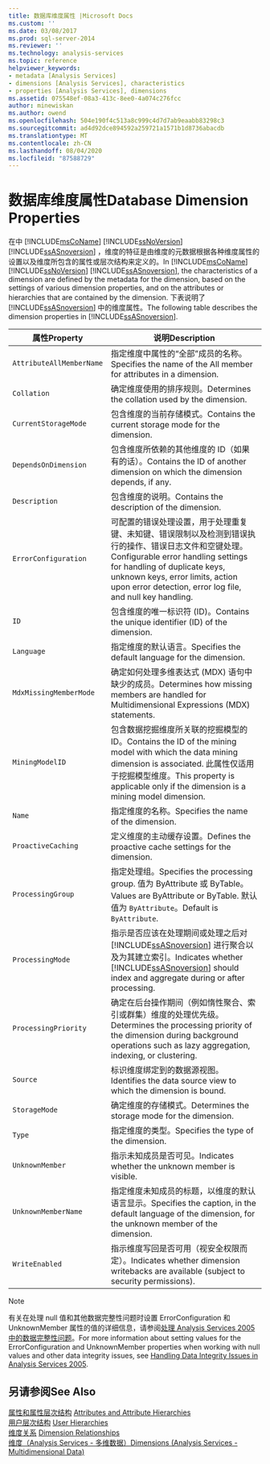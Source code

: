 ```yaml
---
title: 数据库维度属性 |Microsoft Docs
ms.custom: ''
ms.date: 03/08/2017
ms.prod: sql-server-2014
ms.reviewer: ''
ms.technology: analysis-services
ms.topic: reference
helpviewer_keywords:
- metadata [Analysis Services]
- dimensions [Analysis Services], characteristics
- properties [Analysis Services], dimensions
ms.assetid: 075548ef-08a3-413c-8ee0-4a074c276fcc
author: minewiskan
ms.author: owend
ms.openlocfilehash: 504e190f4c513a8c999c4d7d7ab9eaabb83298c3
ms.sourcegitcommit: ad4d92dce894592a259721a1571b1d8736abacdb
ms.translationtype: MT
ms.contentlocale: zh-CN
ms.lasthandoff: 08/04/2020
ms.locfileid: "87588729"
---
```

# <a name="database-dimension-properties"></a><span data-ttu-id="3b6da-102">数据库维度属性</span><span class="sxs-lookup"><span data-stu-id="3b6da-102">Database Dimension Properties</span></span>
  <span data-ttu-id="3b6da-103">在中 [!INCLUDE[msCoName](../../includes/msconame-md.md)] [!INCLUDE[ssNoVersion](../../includes/ssnoversion-md.md)] [!INCLUDE[ssASnoversion](../../includes/ssasnoversion-md.md)] ，维度的特征是由维度的元数据根据各种维度属性的设置以及维度所包含的属性或层次结构来定义的。</span><span class="sxs-lookup"><span data-stu-id="3b6da-103">In [!INCLUDE[msCoName](../../includes/msconame-md.md)] [!INCLUDE[ssNoVersion](../../includes/ssnoversion-md.md)] [!INCLUDE[ssASnoversion](../../includes/ssasnoversion-md.md)], the characteristics of a dimension are defined by the metadata for the dimension, based on the settings of various dimension properties, and on the attributes or hierarchies that are contained by the dimension.</span></span> <span data-ttu-id="3b6da-104">下表说明了 [!INCLUDE[ssASnoversion](../../includes/ssasnoversion-md.md)] 中的维度属性。</span><span class="sxs-lookup"><span data-stu-id="3b6da-104">The following table describes the dimension properties in [!INCLUDE[ssASnoversion](../../includes/ssasnoversion-md.md)].</span></span>  
  
|<span data-ttu-id="3b6da-105">属性</span><span class="sxs-lookup"><span data-stu-id="3b6da-105">Property</span></span>|<span data-ttu-id="3b6da-106">说明</span><span class="sxs-lookup"><span data-stu-id="3b6da-106">Description</span></span>|  
|--------------|-----------------|  
|`AttributeAllMemberName`|<span data-ttu-id="3b6da-107">指定维度中属性的“全部”成员的名称。</span><span class="sxs-lookup"><span data-stu-id="3b6da-107">Specifies the name of the All member for attributes in a dimension.</span></span>|  
|`Collation`|<span data-ttu-id="3b6da-108">确定维度使用的排序规则。</span><span class="sxs-lookup"><span data-stu-id="3b6da-108">Determines the collation used by the dimension.</span></span>|  
|`CurrentStorageMode`|<span data-ttu-id="3b6da-109">包含维度的当前存储模式。</span><span class="sxs-lookup"><span data-stu-id="3b6da-109">Contains the current storage mode for the dimension.</span></span>|  
|`DependsOnDimension`|<span data-ttu-id="3b6da-110">包含维度所依赖的其他维度的 ID（如果有的话）。</span><span class="sxs-lookup"><span data-stu-id="3b6da-110">Contains the ID of another dimension on which the dimension depends, if any.</span></span>|  
|`Description`|<span data-ttu-id="3b6da-111">包含维度的说明。</span><span class="sxs-lookup"><span data-stu-id="3b6da-111">Contains the description of the dimension.</span></span>|  
|`ErrorConfiguration`|<span data-ttu-id="3b6da-112">可配置的错误处理设置，用于处理重复键、未知键、错误限制以及检测到错误执行的操作、错误日志文件和空键处理。</span><span class="sxs-lookup"><span data-stu-id="3b6da-112">Configurable error handling settings for handling of duplicate keys, unknown keys, error limits, action upon error detection, error log file, and null key handling.</span></span>|  
|`ID`|<span data-ttu-id="3b6da-113">包含维度的唯一标识符 (ID)。</span><span class="sxs-lookup"><span data-stu-id="3b6da-113">Contains the unique identifier (ID) of the dimension.</span></span>|  
|`Language`|<span data-ttu-id="3b6da-114">指定维度的默认语言。</span><span class="sxs-lookup"><span data-stu-id="3b6da-114">Specifies the default language for the dimension.</span></span>|  
|`MdxMissingMemberMode`|<span data-ttu-id="3b6da-115">确定如何处理多维表达式 (MDX) 语句中缺少的成员。</span><span class="sxs-lookup"><span data-stu-id="3b6da-115">Determines how missing members are handled for Multidimensional Expressions (MDX) statements.</span></span>|  
|`MiningModelID`|<span data-ttu-id="3b6da-116">包含数据挖掘维度所关联的挖掘模型的 ID。</span><span class="sxs-lookup"><span data-stu-id="3b6da-116">Contains the ID of the mining model with which the data mining dimension is associated.</span></span> <span data-ttu-id="3b6da-117">此属性仅适用于挖掘模型维度。</span><span class="sxs-lookup"><span data-stu-id="3b6da-117">This property is applicable only if the dimension is a mining model dimension.</span></span>|  
|`Name`|<span data-ttu-id="3b6da-118">指定维度的名称。</span><span class="sxs-lookup"><span data-stu-id="3b6da-118">Specifies the name of the dimension.</span></span>|  
|`ProactiveCaching`|<span data-ttu-id="3b6da-119">定义维度的主动缓存设置。</span><span class="sxs-lookup"><span data-stu-id="3b6da-119">Defines the proactive cache settings for the dimension.</span></span>|  
|`ProcessingGroup`|<span data-ttu-id="3b6da-120">指定处理组。</span><span class="sxs-lookup"><span data-stu-id="3b6da-120">Specifies the processing group.</span></span> <span data-ttu-id="3b6da-121">值为 ByAttribute 或 ByTable。</span><span class="sxs-lookup"><span data-stu-id="3b6da-121">Values are ByAttribute or ByTable.</span></span> <span data-ttu-id="3b6da-122">默认值为 `ByAttribute`。</span><span class="sxs-lookup"><span data-stu-id="3b6da-122">Default is `ByAttribute`.</span></span>|  
|`ProcessingMode`|<span data-ttu-id="3b6da-123">指示是否应该在处理期间或处理之后对 [!INCLUDE[ssASnoversion](../../includes/ssasnoversion-md.md)] 进行聚合以及为其建立索引。</span><span class="sxs-lookup"><span data-stu-id="3b6da-123">Indicates whether [!INCLUDE[ssASnoversion](../../includes/ssasnoversion-md.md)] should index and aggregate during or after processing.</span></span>|  
|`ProcessingPriority`|<span data-ttu-id="3b6da-124">确定在后台操作期间（例如惰性聚合、索引或群集）维度的处理优先级。</span><span class="sxs-lookup"><span data-stu-id="3b6da-124">Determines the processing priority of the dimension during background operations such as lazy aggregation, indexing, or clustering.</span></span>|  
|`Source`|<span data-ttu-id="3b6da-125">标识维度绑定到的数据源视图。</span><span class="sxs-lookup"><span data-stu-id="3b6da-125">Identifies the data source view to which the dimension is bound.</span></span>|  
|`StorageMode`|<span data-ttu-id="3b6da-126">确定维度的存储模式。</span><span class="sxs-lookup"><span data-stu-id="3b6da-126">Determines the storage mode for the dimension.</span></span>|  
|`Type`|<span data-ttu-id="3b6da-127">指定维度的类型。</span><span class="sxs-lookup"><span data-stu-id="3b6da-127">Specifies the type of the dimension.</span></span>|  
|`UnknownMember`|<span data-ttu-id="3b6da-128">指示未知成员是否可见。</span><span class="sxs-lookup"><span data-stu-id="3b6da-128">Indicates whether the unknown member is visible.</span></span>|  
|`UnknownMemberName`|<span data-ttu-id="3b6da-129">指定维度未知成员的标题，以维度的默认语言显示。</span><span class="sxs-lookup"><span data-stu-id="3b6da-129">Specifies the caption, in the default language of the dimension, for the unknown member of the dimension.</span></span>|  
|`WriteEnabled`|<span data-ttu-id="3b6da-130">指示维度写回是否可用（视安全权限而定）。</span><span class="sxs-lookup"><span data-stu-id="3b6da-130">Indicates whether dimension writebacks are available (subject to security permissions).</span></span>|  
  
> [!NOTE]  
>  <span data-ttu-id="3b6da-131">有关在处理 null 值和其他数据完整性问题时设置 ErrorConfiguration 和 UnknownMember 属性的值的详细信息，请参阅[处理 Analysis Services 2005 中的数据完整性问题](https://go.microsoft.com/fwlink/?LinkId=81891)。</span><span class="sxs-lookup"><span data-stu-id="3b6da-131">For more information about setting values for the ErrorConfiguration and UnknownMember properties when working with null values and other data integrity issues, see [Handling Data Integrity Issues in Analysis Services 2005](https://go.microsoft.com/fwlink/?LinkId=81891).</span></span>  
  
## <a name="see-also"></a><span data-ttu-id="3b6da-132">另请参阅</span><span class="sxs-lookup"><span data-stu-id="3b6da-132">See Also</span></span>  
 <span data-ttu-id="3b6da-133">[属性和属性层次结构](attributes-and-attribute-hierarchies.md) </span><span class="sxs-lookup"><span data-stu-id="3b6da-133">[Attributes and Attribute Hierarchies](attributes-and-attribute-hierarchies.md) </span></span>  
 <span data-ttu-id="3b6da-134">[用户层次结构](user-hierarchies.md) </span><span class="sxs-lookup"><span data-stu-id="3b6da-134">[User Hierarchies](user-hierarchies.md) </span></span>  
 <span data-ttu-id="3b6da-135">[维度关系](../multidimensional-models-olap-logical-cube-objects/dimension-relationships.md) </span><span class="sxs-lookup"><span data-stu-id="3b6da-135">[Dimension Relationships](../multidimensional-models-olap-logical-cube-objects/dimension-relationships.md) </span></span>  
 [<span data-ttu-id="3b6da-136">维度（Analysis Services - 多维数据）</span><span class="sxs-lookup"><span data-stu-id="3b6da-136">Dimensions &#40;Analysis Services - Multidimensional Data&#41;</span></span>](dimensions-analysis-services-multidimensional-data.md)  
  
  

